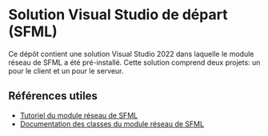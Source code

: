 # Solution Visual Studio de départ (SFML)

Ce dépôt contient une solution Visual Studio 2022 dans laquelle le module réseau
de SFML a été pré-installé. Cette solution comprend deux projets: un pour le client et un
pour le serveur.

## Références utiles

* [Tutoriel du module réseau de SFML](https://www.sfml-dev.org/tutorials/2.5/index-fr.php#module-rceseau)
* [Documentation des classes du module réseau de SFML](https://www.sfml-dev.org/documentation/2.5.1-fr/group__network.php)
